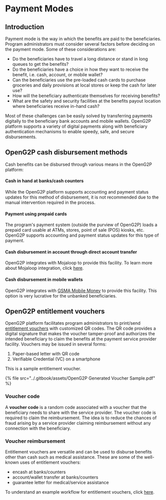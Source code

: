 # Payment Modes

## Introduction

Payment mode is the way in which the benefits are paid to the beneficiaries. Program administrators must consider several factors before deciding on the payment mode. Some of these considerations are:

* Do the beneficiaries have to travel a long distance or stand in long queues to get the benefits?
* Do the beneficiaries have a choice in how they want to receive the benefit, i.e. cash, account, or mobile wallet?
* Can the beneficiaries use the pre-loaded cash cards to purchase groceries and daily provisions at local stores or keep the cash for later use?
* How will the beneficiary authenticate themselves for receiving benefits?
* What are the safety and security facilities at the benefits payout location where beneficiaries receive in-hand cash?

Most of these challenges can be easily solved by transferring payments digitally to the beneficiary bank accounts and mobile wallets. OpenG2P platform supports a variety of digital payments along with beneficiary authentication mechanisms to enable speedy, safe, and secure disbursements.

## OpenG2P cash disbursement methods

Cash benefits can be disbursed through various means in the OpenG2P platform:

#### Cash in hand at banks/cash counters

While the OpenG2P platform supports accounting and payment status updates for this method of disbursement, it is not recommended due to the manual intervention required in the process.

#### Payment using prepaid cards

The program's payment system (outside the purview of OpenG2P) loads a prepaid card usable at ATMs, stores, point of sale (POS) kiosks, etc. OpenG2P supports accounting and payment status updates for this type of payment.

#### Cash disbursement in account through direct account transfer

OpenG2P integrates with Mojaloop to provide this facility. To learn more about Mojaloop integration, click [here](../integrations/mojaloop-integration.md).

#### Cash disbursement in mobile wallets

OpenG2P integrates with [GSMA Mobile Money](https://www.gsma.com/mobilefordevelopment/mobile-money/) to provide this facility. This option is very lucrative for the unbanked beneficiaries.

## OpenG2P entitlement vouchers

OpenG2P platform facilitates program administrators to print/send [entitlement vouchers](../beneficiary-management/entitlement.md#entitlement-voucher) with customized QR codes. The QR code provides a digital signature that makes the voucher tamper-proof and authorizes the intended beneficiary to claim the benefits at the payment service provider facility. Vouchers may be issued in several forms:

1. Paper-based letter with QR code
2. Verifiable Credential (VC) on a smartphone

This is a sample entitlement voucher.&#x20;

{% file src="../.gitbook/assets/OpenG2P Generated Voucher Sample.pdf" %}

### Voucher code

A **voucher code** is a random code associated with a voucher that the beneficiary needs to share with the service provider. The voucher code is required to claim the reimbursement. The idea is to reduce the chances of fraud arising by a service provider claiming reimbursement without any connection with the beneficiary.

### Voucher reimbursement

Entitlement vouchers are versatile and can be used to disburse benefits other than cash such as medical assistance. These are some of the well-known uses of entitlement vouchers:

* encash at banks/counters
* account/wallet transfer at banks/counters
* guarantee letter for medical/service assistance

To understand an example workflow for entitlement vouchers, click [here](../workflows/on-demand-assistance.md).
